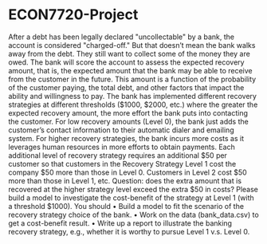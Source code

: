 # ECON7720-Project

After a debt has been legally declared "uncollectable" by a bank, the account is considered "charged-off." But that doesn’t mean the bank walks
away from the debt. They still want to collect some of the money they
are owed. The bank will score the account to assess the expected recovery amount, that is, the expected amount that the bank may be able to
receive from the customer in the future. This amount is a function of the
probability of the customer paying, the total debt, and other factors that
impact the ability and willingness to pay.
The bank has implemented different recovery strategies at different thresholds ($1000, $2000, etc.) where the greater the expected recovery amount,
the more effort the bank puts into contacting the customer. For low
recovery amounts (Level 0), the bank just adds the customer’s contact
information to their automatic dialer and emailing system. For higher
recovery strategies, the bank incurs more costs as it leverages human
resources in more efforts to obtain payments. Each additional level of
recovery strategy requires an additional $50 per customer so that customers in the Recovery Strategy Level 1 cost the company $50 more than
those in Level 0. Customers in Level 2 cost $50 more than those in Level
1, etc.
Question: does the extra amount that is recovered at the higher strategy
level exceed the extra $50 in costs? Please build a model to investigate
the cost-benefit of the strategy at Level 1 (with a threshold $1000). You
should
• Build a model to fit the scenario of the recovery strategy choice of
the bank.
• Work on the data (bank_data.csv) to get a cost-benefit result.
• Write up a report to illustrate the banking recovery strategy, e.g.,
whether it is worthy to pursue Level 1 v.s. Level 0.
